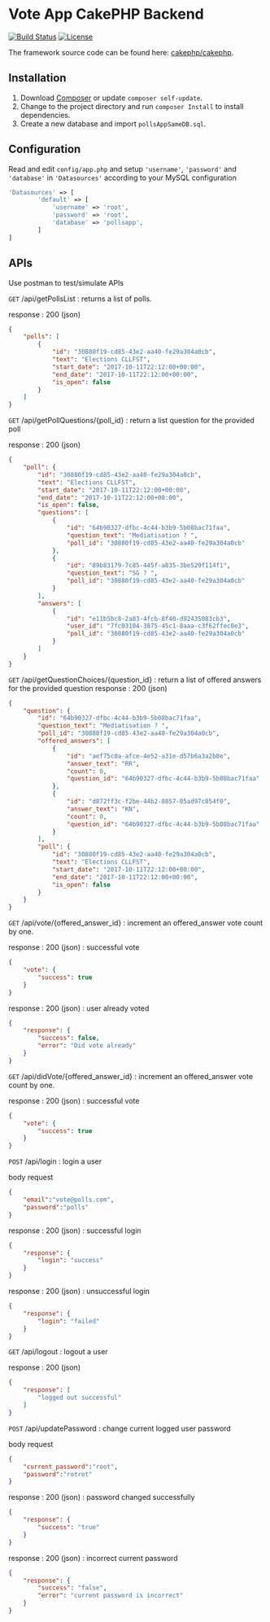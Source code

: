 # Vote App CakePHP Backend

[![Build Status](https://img.shields.io/travis/cakephp/app/master.svg?style=flat-square)](https://travis-ci.org/cakephp/app)
[![License](https://img.shields.io/packagist/l/cakephp/app.svg?style=flat-square)](https://packagist.org/packages/cakephp/app)

The framework source code can be found here: [cakephp/cakephp](https://github.com/cakephp/cakephp).

## Installation

1. Download [Composer](https://getcomposer.org/doc/00-intro.md) or update `composer self-update`.
2. Change to the project directory and run `composer Install` to install 
dependencies.
3. Create a new database and import `pollsAppSameDB.sql`.

## Configuration

Read and edit `config/app.php` and setup `'username'`, `'password'` and `'database'` in `'Datasources'` according to your MySQL configuration

```php
'Datasources' => [
        'default' => [
            'username' => 'root',
            'password' => 'root',
            'database' => 'pollsapp',
        ]
]           
```

## APIs

Use postman to test/simulate APIs

`GET` /api/getPollsList : returns a list of polls.

response : 200 (json)
````json
{
    "polls": [
        {
            "id": "30880f19-cd85-43e2-aa40-fe29a304a0cb",
            "text": "Elections CLLFST",
            "start_date": "2017-10-11T22:12:00+00:00",
            "end_date": "2017-10-11T22:12:00+00:00",
            "is_open": false
        }
    ]
}
````

`GET` /api/getPollQuestions/{poll_id} : return a list question for the provided poll

response : 200 (json)
```json
{
    "poll": {
        "id": "30880f19-cd85-43e2-aa40-fe29a304a0cb",
        "text": "Elections CLLFST",
        "start_date": "2017-10-11T22:12:00+00:00",
        "end_date": "2017-10-11T22:12:00+00:00",
        "is_open": false,
        "questions": [
            {
                "id": "64b90327-dfbc-4c44-b3b9-5b08bac71faa",
                "question_text": "Mediatisation ? ",
                "poll_id": "30880f19-cd85-43e2-aa40-fe29a304a0cb"
            },
            {
                "id": "89b83179-7c85-445f-a835-3be529f114f1",
                "question_text": "SG ? ",
                "poll_id": "30880f19-cd85-43e2-aa40-fe29a304a0cb"
            }
        ],
        "answers": [
            {
                "id": "e11b5bc8-2a83-4fcb-8f40-d92435083cb3",
                "user_id": "7fc03104-3875-45c1-8aaa-c3f62ffec0e3",
                "poll_id": "30880f19-cd85-43e2-aa40-fe29a304a0cb"
            }
        ]
    }
}
```


`GET` /api/getQuestionChoices/{question_id} : return a list of offered answers for the provided question
response : 200 (json)
```json
{
    "question": {
        "id": "64b90327-dfbc-4c44-b3b9-5b08bac71faa",
        "question_text": "Mediatisation ? ",
        "poll_id": "30880f19-cd85-43e2-aa40-fe29a304a0cb",
        "offered_answers": [
            {
                "id": "aef75c0a-afce-4e52-a31e-d57b6a3a2b8e",
                "answer_text": "RR",
                "count": 0,
                "question_id": "64b90327-dfbc-4c44-b3b9-5b08bac71faa"
            },
            {
                "id": "d872ff3c-f2be-44b2-8857-05ad97c854f0",
                "answer_text": "KN",
                "count": 0,
                "question_id": "64b90327-dfbc-4c44-b3b9-5b08bac71faa"
            }
        ],
        "poll": {
            "id": "30880f19-cd85-43e2-aa40-fe29a304a0cb",
            "text": "Elections CLLFST",
            "start_date": "2017-10-11T22:12:00+00:00",
            "end_date": "2017-10-11T22:12:00+00:00",
            "is_open": false
        }
    }
}
```

`GET` /api/vote/{offered_answer_id} : increment an offered_answer vote count by one.

response : 200 (json) : successful vote

```json
{
    "vote": {
        "success": true
    }
}
```
response : 200 (json) : user already voted
```json
{
    "response": {
        "success": false,
        "error": "Did vote already"
    }
}
```
`GET` /api/didVote/{offered_answer_id} : increment an offered_answer vote count by one.

response : 200 (json) : successful vote

```json
{
    "vote": {
        "success": true
    }
}
```
`POST` /api/login : login a user

body request

```json
{
	"email":"vote@polls.com",
	"password":"polls"
}
```

response : 200 (json) : successful login

```json
{
    "response": {
        "login": "success"
    }
}
```

response : 200 (json) : unsuccessful login

```json
{
    "response": {
        "login": "failed"
    }
}
```

`GET` /api/logout : logout a user

response : 200 (json) 

```json
{
    "response": [
        "logged out successful"
    ]
}
```
`POST` /api/updatePassword : change current logged user password

body request
```json
{
	"current_password":"root",
	"password":"rotrot"
}
```

response : 200 (json) : password changed successfully

```json
{
    "response": {
        "success": "true"
    }
}
```

response : 200 (json) : incorrect current password
```json
{
    "response": {
        "success": "false",
        "error": "current password is incorrect"
    }
}
``` 